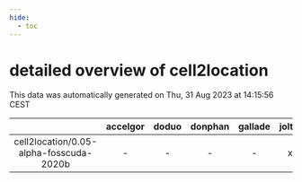 ```yaml
---
hide:
  - toc
---
```


detailed overview of cell2location
==================================


This data was automatically generated on Thu, 31 Aug 2023 at 14:15:56 CEST  

| |accelgor|doduo|donphan|gallade|joltik|skitty|swalot|victini|
| :---: | :---: | :---: | :---: | :---: | :---: | :---: | :---: | :---: |
|cell2location/0.05-alpha-fosscuda-2020b|-|-|-|-|x|-|-|-|

